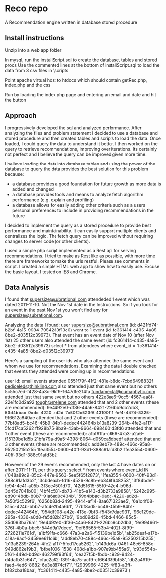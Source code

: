 Reco repo
==========

A Recommendation engine written in database stored procedure



Install instructions
--------------------
Unzip into a web app folder

In mysql, run the installScript.sql to create the database, tables and stored procs
Use the commented lines at the bottom of installScript.sql to load the data from 3 csv files in \scripts

Point apache virtual host to htdocs which should contain getRec.php, index.php and the css

Run by loading the index.php page and entering an email and date and hit the button


Approach
---------
I progressively developed the sql and analyzed performance. After analyzing the files and problem statement I decided to
 use a database and stored procedure and then created tables and scripts to load the data. Once loaded, I could query the data to understand it better. I then worked on the query to retrieve recommendations, improving over iterations. 
 Its certainly not perfect and I believe the query can be improved given more time.

I believe loading the data into database tables and using the power of the database to query the data provides the best 
solution for this problem because:
 - a database provides a good foundation for future growth as more data is added and changed
 - a database provides tools and means to analyze fetch algorithm performance (e.g. explain and profiling)
 - a database allows for easily adding other criteria such as a users personal preferences to include 
    in providing recommendations in the future

I decided to implement the query as a stored procedure to provide best performance and maintainability. It can easily support multiple clients and centralizes the logic. The fetch query can be improved without requiring changes to server code (or other clients).
 
I used a simple php script implemented as a Rest api for serving recommendations. I tried to make as Rest like as possible, with more time there are frameworks to make the urls restful. Please see comments in script.
I created a simple HTML web app to show how to easily use. Excuse the basic layout.
I tested on IE8 and Chrome.



Data Analysis
-------------
I found that supersize@subrational.com attendeded 1 event which was dated 2011-11-10. Not 
 the Nov 1st date in the Instructions. So if you look for an event in the past Nov 1st you won't find
 any for supersize@subrational.com.

Analyzing the data I found: user supersize@subrational.com (id: d421fd74-b2bf-4a15-9984-7954233f13e6) went to 1 
event (id: fc361414-c435-4a85-8be2-d03512c39973). That event has an event date of Nov 10 (after Nov 1st)
25 other users also attended the same event (id: fc361414-c435-4a85-8be2-d03512c39973)
	select * from attendees where event_id = 'fc361414-c435-4a85-8be2-d03512c39973'

Here's a sampling of the user ids who also attended the same event and whom we use for recommendations. 
Examining the data I double checked that events they attended were coming up in recommendations.

user id:                              email                         events attended
0551f79f-41f2-481e-b8dc-7cbd6498832f  pediceled@thinkling.com also  attended just that same event but no others
5c55c7ed-f428-4a3c-9bf9-1647dfe214fa  fundamental@cumaphytic.com    attended just that same event but no others
422e3ae6-9cc5-4567-aa8f-22e1fc0d2a92  tough@melene.com              attended that and 2 other events (these are recommended): 
                               9e4492e0-df36-44a6-8421-226bb9cb2db3, 59d4bbac-9adc-4220-ad2d-7e50f2c529f6
43190f11-fcf4-4474-8325-9f6612a840ae                                attended that and 2 other events (these are recommended): 
                               77bf8ad5-bc46-45b9-84b1-dedec442464b b13a8239-264b-4fe2-a117-5fcd17ca5262
ff928b75-8ba9-43ab-9664-6984601d3fd6                                 attended that and 1 other event (these are recommended):
                               a1bf91fa-c666-47a3-a2a6-f15139be1d5b
21bfa79a-d9a5-4398-8064-d059ca5dbedf                                 attended that and 3 other events (these are recommended):
                               add8eb70-489c-466c-95a8-95250215b255 1fea3554-0600-40ff-93d1-388c91afd3b2 1fea3554-0600-40ff-93d1-388c91afd3b2

							   
However of the 29 events recommended, only the last 4 have dates on or after 2011-11-11, per this query:
select * from events where event_id IN ('048a89c9-85c2-447e-9563-5ee5f65f2873',
'1fea3554-0600-40ff-93d1-388c91afd3b2',
'3cbdeacb-fd16-4526-9c8b-eb349f648253',
'3f84bdef-fc94-4c41-a05b-3f3ee4501d70',
'42d51615-55f0-42e4-b96d-3d45d7041b00',
'4bf4c581-db73-41b5-a143-d3b2783a9858',
'5242c995-ed90-48db-80b7-91a6ad9c434b',
'59d4bbac-9adc-4220-ad2d-7e50f2c529f6',
'6256b83d-2495-4944-af14-8aa671323ae5',
'6a1c4f08-815c-424b-bbb7-afc4e2b4a6b1',
'77bf8ad5-bc46-45b9-84b1-dedec442464b',
'954df908-a42e-413e-9bf3-f543e7dac931',
'96c129dc-295a-4336-a0d8-fa5d82b127b6',
'9bd09d26-45bd-4466-85c5-35d093ba76a1',
'9e4492e0-df36-44a6-8421-226bb9cb2db3',
'9e994661-376f-4b0a-bbc5-544d9a17dcec',
'9ef66565-53b4-402f-8f99-2726211e761d',
'a1bf91fa-c666-47a3-a2a6-f15139be1d5b',
'ab25deaf-a17b-418a-9acf-3459ee611c6b',
'add8eb70-489c-466c-95a8-95250215b255',
'b13a8239-264b-4fe2-a117-5fcd17ca5262',
'b143de6a-046f-48e6-858c-949d862e19b3',
'bfbe1006-1538-408d-a1bb-907e9bb455a6',
'c93d554b-5f61-449d-bd9d-462799f93f64',
'cea27f5b-fbdb-4929-9424-d4dafb31c647',
'cfac2a82-f391-4a75-acf9-cf664389bf58',
'db2a4919-faed-4ed6-8682-6e3e8874cf71',
'f2939966-4225-4f83-a3ff-bf82cba18baa',
'fc361414-c435-4a85-8be2-d03512c39973')
						   
							   
